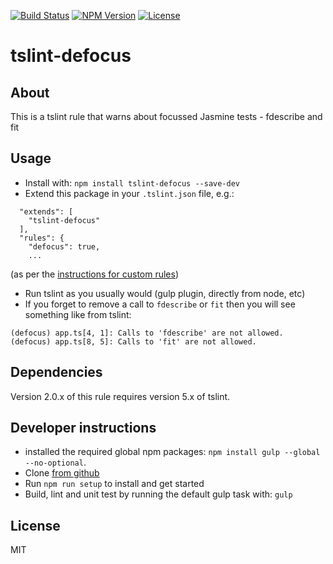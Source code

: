 [![Build Status](https://travis-ci.org/Sergiioo/tslint-defocus.svg?branch=master)](https://travis-ci.org/Sergiioo/tslint-defocus)
[![NPM Version](https://img.shields.io/npm/v/tslint-defocus.svg)](https://www.npmjs.com/package/tslint-defocus)
[![License](https://img.shields.io/npm/l/tslint-defocus.svg)](LICENSE)

# tslint-defocus

## About
This is a tslint rule that warns about focussed Jasmine tests - fdescribe and fit

## Usage
* Install with: `npm install tslint-defocus --save-dev`
* Extend this package in your `.tslint.json` file, e.g.:
```
  "extends": [
    "tslint-defocus"
  ],
  "rules": {
    "defocus": true,
    ...
```
(as per the [instructions for custom rules](http://palantir.github.io/tslint/usage/custom-rules/))
* Run tslint as you usually would (gulp plugin, directly from node, etc)
* If you forget to remove a call to `fdescribe` or `fit` then you will see something like from tslint:
```
(defocus) app.ts[4, 1]: Calls to 'fdescribe' are not allowed.
(defocus) app.ts[8, 5]: Calls to 'fit' are not allowed.
```

## Dependencies

Version 2.0.x of this rule requires version 5.x of tslint.

## Developer instructions
* installed the required global npm packages: `npm install gulp --global --no-optional`.
* Clone [from github](https://github.com/Sergiioo/tslint-defocus)
* Run `npm run setup` to install and get started
* Build, lint and unit test by running the default gulp task with: `gulp`

## License
MIT
